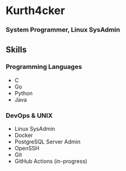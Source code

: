 # Kurth4cker

### System Programmer, Linux SysAdmin

## Skills

### Programming Languages

* C
* Go
* Python
* Java

### DevOps & UNIX

* Linux SysAdmin
* Docker
* PostgreSQL Server Admin
* OpenSSH
* Git
* GitHub Actions (in-progress)
